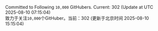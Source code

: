 Committed to Following `10,000` GitHubers. Current: <!-- FOLLOWING_COUNT -->302<!-- FOLLOWING_COUNT --> (Update at UTC <!-- LAST_UPDATED -->2025-08-10 07:15:04<!-- LAST_UPDATED -->)<br>
致力于关注`10,000`个GitHuber。当前：<!-- FOLLOWING_COUNT -->302<!-- FOLLOWING_COUNT --> (更新于北京时间 <!-- LAST_UPDATED_CST -->2025-08-10 15:15:04<!-- LAST_UPDATED_CST -->)
